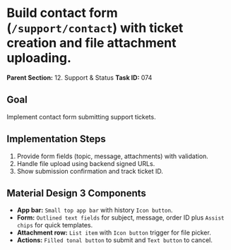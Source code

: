 # Build contact form (`/support/contact`) with ticket creation and file attachment uploading.

**Parent Section:** 12. Support & Status
**Task ID:** 074

## Goal
Implement contact form submitting support tickets.

## Implementation Steps
1. Provide form fields (topic, message, attachments) with validation.
2. Handle file upload using backend signed URLs.
3. Show submission confirmation and track ticket ID.

## Material Design 3 Components
- **App bar:** `Small top app bar` with history `Icon button`.
- **Form:** `Outlined text fields` for subject, message, order ID plus `Assist chips` for quick templates.
- **Attachment row:** `List item` with `Icon button` trigger for file picker.
- **Actions:** `Filled tonal button` to submit and `Text button` to cancel.
